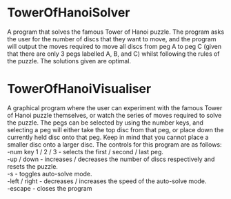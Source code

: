 # TowerOfHanoiSolver  
A program that solves the famous Tower of Hanoi puzzle. The program asks the user for the number of discs that they want to move, and the program will output the moves required to move all discs from peg A to peg C (given that there are only 3 pegs labelled A, B, and C) whilst following the rules of the puzzle. The solutions given are optimal.  
  
# TowerOfHanoiVisualiser  
A graphical program where the user can experiment with the famous Tower of Hanoi puzzle themselves, or watch the series of moves required to solve the puzzle. The pegs can be selected by using the number keys, and selecting a peg will either take the top disc from that peg, or place down the currently held disc onto that peg. Keep in mind that you cannot place a smaller disc onto a larger disc. The controls for this program are as follows:  
-num key 1 / 2 / 3 - selects the first / second / last peg.  
-up / down - increases / decreases the number of discs respectively and resets the puzzle.  
-s - toggles auto-solve mode.  
-left / right - decreases / increases the speed of the auto-solve mode.  
-escape - closes the program
